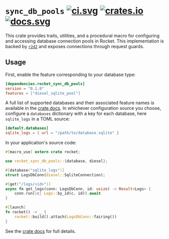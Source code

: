 # `sync_db_pools` [![ci.svg]][ci] [![crates.io]][crate] [![docs.svg]][crate docs]

[crates.io]: https://img.shields.io/crates/v/rocket_sync_db_pools.svg
[crate]: https://crates.io/crates/rocket_sync_db_pools
[docs.svg]: https://img.shields.io/badge/web-master-red.svg?style=flat&label=docs&colorB=d33847
[crate docs]: https://api.rocket.rs/v0.5/rocket_sync_db_pools
[ci.svg]: https://github.com/SergioBenitez/Rocket/workflows/CI/badge.svg
[ci]: https://github.com/SergioBenitez/Rocket/actions

This crate provides traits, utilities, and a procedural macro for configuring
and accessing database connection pools in Rocket. This implementation is backed
by [`r2d2`] and exposes connections through request guards.

[`r2d2`]: https://docs.rs/r2d2

## Usage

First, enable the feature corresponding to your database type:

```toml
[dependencies.rocket_sync_db_pools]
version = "0.1.0"
features = ["diesel_sqlite_pool"]
```

A full list of supported databases and their associated feature names is
available in the [crate docs]. In whichever configuration source you choose,
configure a `databases` dictionary with a key for each database, here
`sqlite_logs` in a TOML source:

```toml
[default.databases]
sqlite_logs = { url = "/path/to/database.sqlite" }
```

In your application's source code:

```rust
#[macro_use] extern crate rocket;

use rocket_sync_db_pools::{database, diesel};

#[database("sqlite_logs")]
struct LogsDbConn(diesel::SqliteConnection);

#[get("/logs/<id>")]
async fn get_logs(conn: LogsDbConn, id: usize) -> Result<Logs> {
    conn.run(|c| Logs::by_id(c, id)).await
}

#[launch]
fn rocket() -> _ {
    rocket::build().attach(LogsDbConn::fairing())
}
```

See the [crate docs] for full details.
